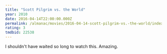 ```yaml
---
title: "Scott Pilgrim vs. the World"
year: 2010
date: 2016-04-14T22:00:00.000Z
permalink: /almanac/movies/2016-04-14-scott-pilgrim-vs.-the-world/index.html
rating: 3
tmdbid: 22538
---
```


I shouldn't have waited so long to watch this. Amazing.